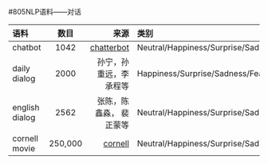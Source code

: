 #805NLP语料——对话

| 语料 | 数目 | 来源|类别|
|:------------- |:---------------:| -------------:|:----------|
| chatbot   | 1042 |[chatterbot](https://github.com/gunthercox/chatterbot-corpus)|Neutral/Happiness/Surprise/Sadness/Anger|
| daily dialog  | 2000  |孙宁，孙重远，李承程等|Happiness/Surprise/Sadness/Fear/Anger/Disgust|
| english dialog | 2562   | 张陈，陈鑫淼， 裴正蒙等|Neutral/Happiness/Surprise/Sadness/Anger|
|cornell movie|250,000|[cornell](http://www.cs.cornell.edu/~cristian/movie)|Neutral/Happiness/Surprise/Sadness/Anger|
